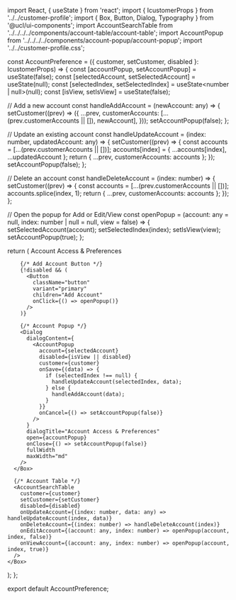 import React, { useState } from 'react';
import { IcustomerProps } from '../../customer-profile';
import { Box, Button, Dialog, Typography } from '@ucl/ui-components';
import AccountSearchTable from '../../../../components/account-table/account-table';
import AccountPopup from '../../../../components/account-popup/account-popup';
import '../../customer-profile.css';

const AccountPreference = ({ customer, setCustomer, disabled }: IcustomerProps) => {
  const [accountPopup, setAccountPopup] = useState(false);
  const [selectedAccount, setSelectedAccount] = useState<any>(null);
  const [selectedIndex, setSelectedIndex] = useState<number | null>(null);
  const [isView, setIsView] = useState(false);

  // Add a new account
  const handleAddAccount = (newAccount: any) => {
    setCustomer((prev) => ({
      ...prev,
      customerAccounts: [...(prev.customerAccounts || []), newAccount],
    }));
    setAccountPopup(false);
  };

  // Update an existing account
  const handleUpdateAccount = (index: number, updatedAccount: any) => {
    setCustomer((prev) => {
      const accounts = [...(prev.customerAccounts || [])];
      accounts[index] = { ...accounts[index], ...updatedAccount };
      return { ...prev, customerAccounts: accounts };
    });
    setAccountPopup(false);
  };

  // Delete an account
  const handleDeleteAccount = (index: number) => {
    setCustomer((prev) => {
      const accounts = [...(prev.customerAccounts || [])];
      accounts.splice(index, 1);
      return { ...prev, customerAccounts: accounts };
    });
  };

  // Open the popup for Add or Edit/View
  const openPopup = (account: any = null, index: number | null = null, view = false) => {
    setSelectedAccount(account);
    setSelectedIndex(index);
    setIsView(view);
    setAccountPopup(true);
  };

  return (
    <Box className="section">
      <Box className="group-head">
        <Typography variant="h3" className="main-header" fontStyle="italic">
          Account Access & Preferences
        </Typography>

        {/* Add Account Button */}
        {!disabled && (
          <Button
            className="button"
            variant="primary"
            children="Add Account"
            onClick={() => openPopup()}
          />
        )}

        {/* Account Popup */}
        <Dialog
          dialogContent={
            <AccountPopup
              account={selectedAccount}
              disabled={isView || disabled}
              customer={customer}
              onSave={(data) => {
                if (selectedIndex !== null) {
                  handleUpdateAccount(selectedIndex, data);
                } else {
                  handleAddAccount(data);
                }
              }}
              onCancel={() => setAccountPopup(false)}
            />
          }
          dialogTitle="Account Access & Preferences"
          open={accountPopup}
          onClose={() => setAccountPopup(false)}
          fullWidth
          maxWidth="md"
        />
      </Box>

      {/* Account Table */}
      <AccountSearchTable
        customer={customer}
        setCustomer={setCustomer}
        disabled={disabled}
        onUpdateAccount={(index: number, data: any) => handleUpdateAccount(index, data)}
        onDeleteAccount={(index: number) => handleDeleteAccount(index)}
        onEditAccount={(account: any, index: number) => openPopup(account, index, false)}
        onViewAccount={(account: any, index: number) => openPopup(account, index, true)}
      />
    </Box>
  );
};

export default AccountPreference;
